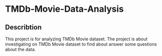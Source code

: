 # TMDb-Movie-Data-Analysis

## Describtion 
This project is for analyzing TMDb Movie dataset.
The project is about investigating on TMDb Movie dataset to find about answer some questions about the data.
